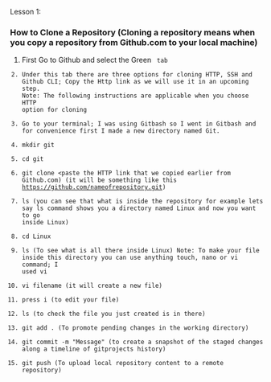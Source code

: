 Lesson 1: 

### How to Clone a Repository (Cloning a repository means when you copy a repository from Github.com to your local machine)

1. First Go to Github and select the Green <Code> tab
2. Under this tab there are three options for cloning HTTP, SSH and Github CLI; Copy the Http link as we will use it in an upcoming step.
Note: The following instructions are applicable when you choose HTTP option for cloning
3. Go to your terminal; I was using Gitbash so I went in Gitbash and for convenience first I made a new directory named Git.
4. mkdir git
5. cd git
6. git clone <paste the HTTP link that we copied earlier from Github.com) (it will be something like this https://github.com/nameofrepository.git)
7. ls (you can see that what is inside the repository for example lets say ls command shows you a directory named Linux and now you want to go inside Linux)
8. cd Linux
9. ls (To see what is all there inside Linux)
Note: To make your file inside this directory you can use anything touch, nano or vi command; I used vi
10. vi filename (it will create a new file)
11. press i (to edit your file)
12. ls (to check the file you just created is in there)
13. git add . (To promote pending changes in the working directory)
14. git commit -m "Message" (to create a snapshot of the staged changes along a timeline of gitprojects history)
15. git push (To upload local repository content to a remote repository)
